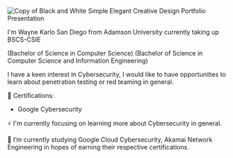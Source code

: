 ![Copy of Black and White Simple Elegant Creative Design Portfolio Presentation](https://github.com/waynekarlo/waynekarlo/assets/123581330/2dca1683-977f-4a19-b6e8-d14e4959b477)

I'm Wayne Karlo San Diego from Adamson University currently taking up BSCS-CSIE 

(Bachelor of Science in Computer Science) (Bachelor of Science in Computer Science and Information Engineering)

I have a keen interest in Cybersecurity, I would like to have opportunities to learn about penetration testing or red teaming in general.

🌱 Certifications:
  * Google Cybersecurity

⚡ I'm currently focusing on learning more about Cybersecurity in general.

🔭 I’m currently studying Google Cloud Cybersecurity, Akamai Network Engineering in hopes of earning their respective certifications.

<!--
**waynekarlo/waynekarlo** is a ✨ _special_ ✨ repository because its `README.md` (this file) appears on your GitHub profile.

Here are some ideas to get you started:

- 🔭 I’m currently working on ...
- 🌱 I’m currently learning ...
- 👯 I’m looking to collaborate on ...
- 🤔 I’m looking for help with ...
- 💬 Ask me about ...
- 📫 How to reach me: ...
- 😄 Pronouns: ...
- ⚡ Fun fact: ...
-->
